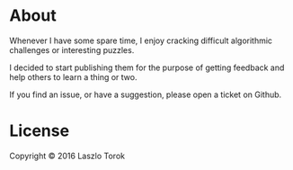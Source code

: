 # About

Whenever I have some spare time, I enjoy cracking difficult algorithmic challenges or interesting puzzles.

I decided to start publishing them for the purpose of getting feedback and help others to learn a thing or two.

If you find an issue, or have a suggestion, please open a ticket on Github.

# License

Copyright © 2016 Laszlo Torok
